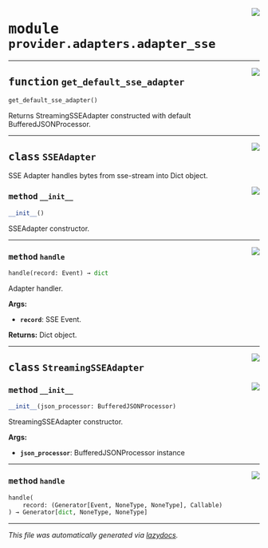 <!-- markdownlint-disable -->

<a href="../../th2_data_services/provider/adapters/adapter_sse.py#L0"><img align="right" style="float:right;" src="https://img.shields.io/badge/-source-cccccc?style=flat-square"></a>

# <kbd>module</kbd> `provider.adapters.adapter_sse`





---

<a href="../../th2_data_services/provider/adapters/adapter_sse.py#L73"><img align="right" style="float:right;" src="https://img.shields.io/badge/-source-cccccc?style=flat-square"></a>

## <kbd>function</kbd> `get_default_sse_adapter`

```python
get_default_sse_adapter()
```

Returns StreamingSSEAdapter constructed with default BufferedJSONProcessor. 


---

<a href="../../th2_data_services/provider/adapters/adapter_sse.py#L25"><img align="right" style="float:right;" src="https://img.shields.io/badge/-source-cccccc?style=flat-square"></a>

## <kbd>class</kbd> `SSEAdapter`
SSE Adapter handles bytes from sse-stream into Dict object. 

<a href="../../th2_data_services/provider/adapters/adapter_sse.py#L28"><img align="right" style="float:right;" src="https://img.shields.io/badge/-source-cccccc?style=flat-square"></a>

### <kbd>method</kbd> `__init__`

```python
__init__()
```

SSEAdapter constructor. 




---

<a href="../../th2_data_services/provider/adapters/adapter_sse.py#L32"><img align="right" style="float:right;" src="https://img.shields.io/badge/-source-cccccc?style=flat-square"></a>

### <kbd>method</kbd> `handle`

```python
handle(record: Event) → dict
```

Adapter handler. 



**Args:**
 
 - <b>`record`</b>:  SSE Event. 



**Returns:**
 Dict object. 


---

<a href="../../th2_data_services/provider/adapters/adapter_sse.py#L50"><img align="right" style="float:right;" src="https://img.shields.io/badge/-source-cccccc?style=flat-square"></a>

## <kbd>class</kbd> `StreamingSSEAdapter`




<a href="../../th2_data_services/provider/adapters/adapter_sse.py#L51"><img align="right" style="float:right;" src="https://img.shields.io/badge/-source-cccccc?style=flat-square"></a>

### <kbd>method</kbd> `__init__`

```python
__init__(json_processor: BufferedJSONProcessor)
```

StreamingSSEAdapter constructor. 



**Args:**
 
 - <b>`json_processor`</b>:  BufferedJSONProcessor instance 




---

<a href="../../th2_data_services/provider/adapters/adapter_sse.py#L60"><img align="right" style="float:right;" src="https://img.shields.io/badge/-source-cccccc?style=flat-square"></a>

### <kbd>method</kbd> `handle`

```python
handle(
    record: (Generator[Event, NoneType, NoneType], Callable)
) → Generator[dict, NoneType, NoneType]
```








---

_This file was automatically generated via [lazydocs](https://github.com/ml-tooling/lazydocs)._
